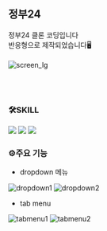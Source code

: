 ## 정부24
정부24 클론 코딩입니다
<br/>
반응형으로 제작되었습니다🖥
<br/>
<br/>
![screen_lg](https://user-images.githubusercontent.com/74279737/154434283-81792271-b2bb-4037-8199-347c105e4150.jpg)

<br/>
<br/>

### 🛠SKILL
<img src="https://img.shields.io/badge/HTML-000?style=flat-square&logo=HTML5&logoColor=white"/> <img src="https://img.shields.io/badge/CSS-1572B6?style=flat-square&logo=CSS3&logoColor=white"/> <img src="https://img.shields.io/badge/JavaScript-F7DF1E?style=flat-square&logo=JavaScript&logoColor=black"/>

### ⚙주요 기능
- dropdown 메뉴

![dropdown1](https://user-images.githubusercontent.com/74279737/154432474-d02466f9-94cb-49dd-ade8-fe7fd2bcf3aa.jpg) ![dropdown2](https://user-images.githubusercontent.com/74279737/154432477-67c05543-97e8-460c-8df1-1a4c3e80b76e.jpg)
- tab menu

![tabmenu1](https://user-images.githubusercontent.com/74279737/154432443-796499c1-aa95-4058-b44b-4141ea49a9b2.jpg) ![tabmenu2](https://user-images.githubusercontent.com/74279737/154432451-a8d1843d-1729-4f1e-aa10-228f43c45b42.jpg)
